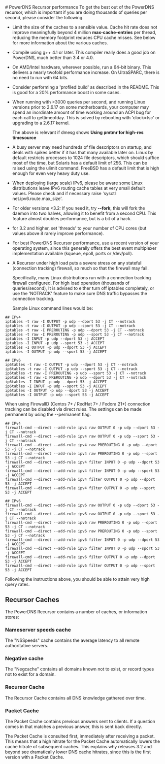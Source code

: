 # PowerDNS Recursor performance
To get the best out of the PowerDNS recursor, which is important if you are doing thousands of queries per second, please consider the following.

-   Limit the size of the caches to a sensible value. Cache hit rate does not improve meaningfully beyond 4 million **max-cache-entries** per thread, reducing the memory footprint reduces CPU cache misses. See below for more information about the various caches.
-   Compile using g++ 4.1 or later. This compiler really does a good job on PowerDNS, much better than 3.4 or 4.0.
-   On AMD/Intel hardware, wherever possible, run a 64-bit binary. This delivers a nearly twofold performance increase. On UltraSPARC, there is no need to run with 64 bits.
-   Consider performing a 'profiled build' as described in the README. This is good for a 20% performance boost in some cases.
-   When running with &gt;3000 queries per second, and running Linux versions prior to 2.6.17 on some motherboards, your computer may spend an inordinate amount of time working around an ACPI bug for each call to gettimeofday. This is solved by rebooting with 'clock=tsc' or upgrading to a 2.6.17 kernel.

    The above is relevant if dmesg shows **Using pmtmr for high-res timesource**

-   A busy server may need hundreds of file descriptors on startup, and deals with spikes better if it has that many available later on. Linux by default restricts processes to 1024 file descriptors, which should suffice most of the time, but Solaris has a default limit of 256. This can be raised using the ulimit command. FreeBSD has a default limit that is high enough for even very heavy duty use.
-   When deploying (large scale) IPv6, please be aware some Linux distributions leave IPv6 routing cache tables at very small default values. Please check and if necessary raise 'sysctl net.ipv6.route.max\_size'.
-   For older versions &lt;3.2: If you need it, try **--fork**, this will fork the daemon into two halves, allowing it to benefit from a second CPU. This feature almost doubles performance, but is a bit of a hack.
-   for 3.2 and higher, set 'threads' to your number of CPU cores (but values above 8 rarely improve performance).
-   For best PowerDNS Recursor performance, use a recent version of your operating system, since this generally offers the best event multiplexer implementation available (kqueue, epoll, ports or /dev/poll).
-   A Recursor under high load puts a severe stress on any stateful (connection tracking) firewall, so much so that the firewall may fail.

    Specifically, many Linux distributions run with a connection tracking firewall configured. For high load operation (thousands of queries/second), It is advised to either turn off iptables completely, or use the 'NOTRACK' feature to make sure DNS traffic bypasses the connection tracking.

    Sample Linux command lines would be:

```
## IPv4
iptables -t raw -I OUTPUT -p udp --dport 53 -j CT --notrack
iptables -t raw -I OUTPUT -p udp --sport 53 -j CT --notrack
iptables -t raw -I PREROUTING -p udp --dport 53 -j CT --notrack
iptables -t raw -I PREROUTING -p udp --sport 53 -j CT --notrack
iptables -I INPUT -p udp --dport 53 -j ACCEPT
iptables -I INPUT -p udp --sport 53 -j ACCEPT
iptables -I OUTPUT -p udp --dport 53 -j ACCEPT
iptables -I OUTPUT -p udp --sport 53 -j ACCEPT

## IPv6
ip6tables -t raw -I OUTPUT -p udp --dport 53 -j CT --notrack
ip6tables -t raw -I OUTPUT -p udp --sport 53 -j CT --notrack
ip6tables -t raw -I PREROUTING -p udp --sport 53 -j CT --notrack
ip6tables -t raw -I PREROUTING -p udp --dport 53 -j CT --notrack
ip6tables -I INPUT -p udp --dport 53 -j ACCEPT
ip6tables -I INPUT -p udp --sport 53 -j ACCEPT
ip6tables -I OUTPUT -p udp --dport 53 -j ACCEPT
ip6tables -I OUTPUT -p udp --sport 53 -j ACCEPT
```


When using FirewallD (Centos 7+ / RedHat 7+ / Fedora 21+) connection tracking can be disabled via direct rules.
The settings can be made permanent by using the --permanent flag.
```
## IPv4
firewall-cmd --direct --add-rule ipv4 raw OUTPUT 0 -p udp --dport 53 -j CT --notrack
firewall-cmd --direct --add-rule ipv4 raw OUTPUT 0 -p udp --sport 53 -j CT --notrack
firewall-cmd --direct --add-rule ipv4 raw PREROUTING 0 -p udp --dport 53 -j CT --notrack
firewall-cmd --direct --add-rule ipv4 raw PREROUTING 0 -p udp --sport 53 -j CT --notrack
firewall-cmd --direct --add-rule ipv4 filter INPUT 0 -p udp --dport 53 -j ACCEPT
firewall-cmd --direct --add-rule ipv4 filter INPUT 0 -p udp --sport 53 -j ACCEPT
firewall-cmd --direct --add-rule ipv4 filter OUTPUT 0 -p udp --dport 53 -j ACCEPT
firewall-cmd --direct --add-rule ipv4 filter OUTPUT 0 -p udp --sport 53 -j ACCEPT

## IPv6
firewall-cmd --direct --add-rule ipv6 raw OUTPUT 0 -p udp --dport 53 -j CT --notrack
firewall-cmd --direct --add-rule ipv6 raw OUTPUT 0 -p udp --sport 53 -j CT --notrack
firewall-cmd --direct --add-rule ipv6 raw PREROUTING 0 -p udp --dport 53 -j CT --notrack
firewall-cmd --direct --add-rule ipv6 raw PREROUTING 0 -p udp --sport 53 -j CT --notrack
firewall-cmd --direct --add-rule ipv6 filter INPUT 0 -p udp --dport 53 -j ACCEPT
firewall-cmd --direct --add-rule ipv6 filter INPUT 0 -p udp --sport 53 -j ACCEPT
firewall-cmd --direct --add-rule ipv6 filter OUTPUT 0 -p udp --dport 53 -j ACCEPT
firewall-cmd --direct --add-rule ipv6 filter OUTPUT 0 -p udp --sport 53 -j ACCEPT
```


Following the instructions above, you should be able to attain very high query rates.

## Recursor Caches
The PowerDNS Recursor contains a number of caches, or information stores:

### Nameserver speeds cache
The "NSSpeeds" cache contains the average latency to all remote authoritative servers.

### Negative cache
The "Negcache" contains all domains known not to exist, or record types not to exist for a domain.

### Recursor Cache
The Recursor Cache contains all DNS knowledge gathered over time.

### Packet Cache
The Packet Cache contains previous answers sent to clients. If a question comes in that matches a previous answer, this is sent back directly.

The Packet Cache is consulted first, immediately after receiving a packet. This means that a high hitrate for the Packet Cache automatically lowers the cache hitrate of subsequent caches. This explains why releases 3.2 and beyond see dramatically lower DNS cache hitrates, since this is the first version with a Packet Cache.
